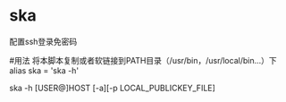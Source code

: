 # ska
配置ssh登录免密码

#用法
将本脚本复制或者软链接到PATH目录（/usr/bin，/usr/local/bin...）下
alias ska = 'ska -h'

ska -h [USER@]HOST [-a][-p LOCAL_PUBLICKEY_FILE]
